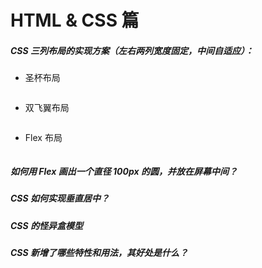 # HTML & CSS 篇

##### CSS 三列布局的实现方案（左右两列宽度固定，中间自适应）：

* 圣杯布局

```

```

* 双飞翼布局

```

```

* Flex 布局

```

```

##### 如何用 Flex 画出一个直径 100px 的圆，并放在屏幕中间？

##### CSS 如何实现垂直居中？

##### CSS 的怪异盒模型

##### CSS 新增了哪些特性和用法，其好处是什么？



